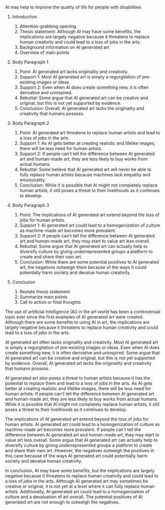 AI may help to improve the quality of life for people with disabilities

1. Introduction
    1. Attention-grabbing opening
    2. Thesis statement: Although AI may have some benefits, the implications are largely negative because it threatens to replace human creativity and could lead to a loss of jobs in the arts.
    3. Background information on AI generated art
    4. Overview of main points

2. Body Paragraph 1
    1. Point: AI generated art lacks originality and creativity.
    2. Support 1: Most AI generated art is simply a regurgitation of pre-existing images or ideas.
    3. Support 2: Even when AI does create something new, it is often derivative and uninspired.
    4. Rebuttal: Some argue that AI generated art can be creative and original, but this is not yet supported by evidence.
    5. Conclusion: Overall, AI generated art lacks the originality and creativity that humans possess.

3. Body Paragraph 2
    1. Point: AI generated art threatens to replace human artists and lead to a loss of jobs in the arts.
    2. Support 1: As AI gets better at creating realistic and lifelike images, there will be less need for human artists. 
    3. Support 2: If people can't tell the difference between AI generated art and human-made art, they are less likely to buy works from actual humans. 
    4. Rebuttal: Some believe that AI generated art will never be able to fully replace human artists because machines lack empathy and emotionality. 
    5. Conclusion: While it is possible that AI might not completely replace human artists, it still poses a threat to their livelihoods as it continues to develop.

4. Body Paragraph 3
    1. Point: The implications of AI generated art extend beyond the loss of jobs for human artists.
    2. Support 1: AI generated art could lead to a homogenization of culture as machine-made art becomes more prevalent. 
    3. Support 2: If people can't tell the difference between AI generated art and human-made art, they may start to value art less overall. 
    4. Rebuttal: Some argue that AI generated art can actually help to diversify culture by giving underrepresented groups a platform to create and share their own art. 
    5. Conclusion: While there are some potential positives to AI generated art, the negatives outweigh them because of the ways it could potentially harm society and devalue human creativity.

5. Conclusion
    1. Restate thesis statement
    2. Summarize main points
    3. Call to action or final thoughts

The use of artificial intelligence (AI) in the art world has been a controversial topic ever since the first examples of AI generated art were created. Although there are some benefits to using AI in art, the implications are largely negative because it threatens to replace human creativity and could lead to a loss of jobs in the arts.

AI generated art often lacks originality and creativity. Most AI generated art is simply a regurgitation of pre-existing images or ideas. Even when AI does create something new, it is often derivative and uninspired. Some argue that AI generated art can be creative and original, but this is not yet supported by evidence. Overall, AI generated art lacks the originality and creativity that humans possess.

AI generated art also poses a threat to human artists because it has the potential to replace them and lead to a loss of jobs in the arts. As AI gets better at creating realistic and lifelike images, there will be less need for human artists. If people can't tell the difference between AI generated art and human-made art, they are less likely to buy works from actual humans. While it is possible that AI might not completely replace human artists, it still poses a threat to their livelihoods as it continues to develop.

The implications of AI generated art extend beyond the loss of jobs for human artists. AI generated art could lead to a homogenization of culture as machine-made art becomes more prevalent. If people can't tell the difference between AI generated art and human-made art, they may start to value art less overall. Some argue that AI generated art can actually help to diversify culture by giving underrepresented groups a platform to create and share their own art. However, the negatives outweigh the positives in this case because of the ways AI generated art could potentially harm society and devalue human creativity.

In conclusion, AI may have some benefits, but the implications are largely negative because it threatens to replace human creativity and could lead to a loss of jobs in the arts. Although AI generated art may sometimes be creative or original, it is not yet at a level where it can fully replace human artists. Additionally, AI generated art could lead to a homogenization of culture and a devaluation of art overall. The potential positives of AI generated art are not enough to outweigh the negatives.